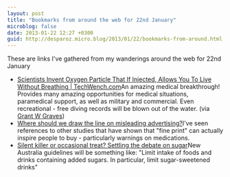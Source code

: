 ```yaml
---
layout: post
title: "Bookmarks from around the web for 22nd January"
microblog: false
date: 2013-01-22 12:27 +0300
guid: http://desparoz.micro.blog/2013/01/22/bookmarks-from-around.html
---
```

<p>These are links I've gathered from my wanderings around the web for 22nd January
<ul>
<li><a href="http://www.techwench.com/scientists-invent-oxygen-particle-that-if-injected-allows-you-to-live-without-breathing/">Scientists Invent Oxygen Particle That If Injected, Allows You To Live Without Breathing | TechWench.com</a>An amazing medical breakthrough! Provides many amazing opportunities for medical situations, paramedical support, as well as military and commercial. Even recreational - free diving records will be blown out of the water. (via <a href="http://precisiondiving.com">Grant W Graves</a>)</li>
<li><a href="https://theconversation.edu.au/where-should-we-draw-the-line-on-misleading-advertising-11730">Where should we draw the line on misleading advertising?</a>I've seen references to other studies that have shown that "fine print" can actually inspire people to buy - particularly warnings on medications.</li>
<li><a href="https://theconversation.edu.au/silent-killer-or-occasional-treat-settling-the-debate-on-sugar-11615">Silent killer or occasional treat? Settling the debate on sugar</a>New Australia guidelines will be something like: "Limit intake of foods and drinks containing added sugars. In particular, limit sugar-sweetened drinks"</li>
</ul>
